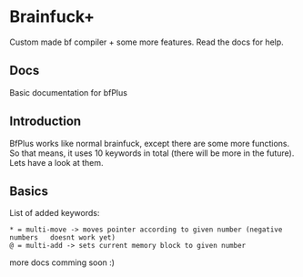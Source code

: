 # Brainfuck+
Custom made bf compiler + some more features. Read the docs for
help.

## **Docs**
Basic documentation for bfPlus
## Introduction

BfPlus works like normal brainfuck, except there are some more functions. So that means, it uses 10 keywords in total (there will be more in the future). Lets have a look at them.

## Basics

List of added keywords: 

```
* = multi-move -> moves pointer according to given number (negative numbers   doesnt work yet)
@ = multi-add -> sets current memory block to given number
```
more docs comming soon :)